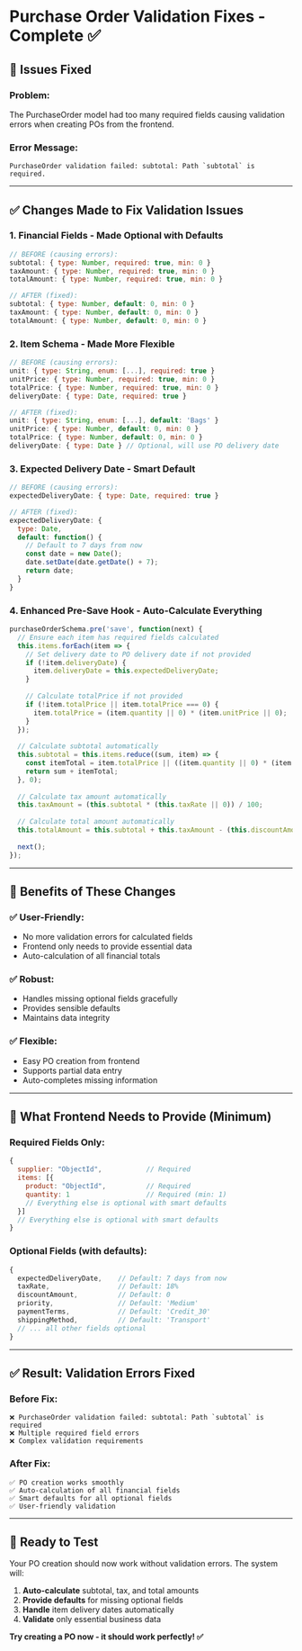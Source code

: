 # Purchase Order Validation Fixes - Complete ✅

## 🔧 **Issues Fixed**

### **Problem:**
The PurchaseOrder model had too many required fields causing validation errors when creating POs from the frontend.

### **Error Message:**
```
PurchaseOrder validation failed: subtotal: Path `subtotal` is required.
```

---

## ✅ **Changes Made to Fix Validation Issues**

### **1. Financial Fields - Made Optional with Defaults**
```javascript
// BEFORE (causing errors):
subtotal: { type: Number, required: true, min: 0 }
taxAmount: { type: Number, required: true, min: 0 }
totalAmount: { type: Number, required: true, min: 0 }

// AFTER (fixed):
subtotal: { type: Number, default: 0, min: 0 }
taxAmount: { type: Number, default: 0, min: 0 }
totalAmount: { type: Number, default: 0, min: 0 }
```

### **2. Item Schema - Made More Flexible**
```javascript
// BEFORE (causing errors):
unit: { type: String, enum: [...], required: true }
unitPrice: { type: Number, required: true, min: 0 }
totalPrice: { type: Number, required: true, min: 0 }
deliveryDate: { type: Date, required: true }

// AFTER (fixed):
unit: { type: String, enum: [...], default: 'Bags' }
unitPrice: { type: Number, default: 0, min: 0 }
totalPrice: { type: Number, default: 0, min: 0 }
deliveryDate: { type: Date } // Optional, will use PO delivery date
```

### **3. Expected Delivery Date - Smart Default**
```javascript
// BEFORE (causing errors):
expectedDeliveryDate: { type: Date, required: true }

// AFTER (fixed):
expectedDeliveryDate: {
  type: Date,
  default: function() {
    // Default to 7 days from now
    const date = new Date();
    date.setDate(date.getDate() + 7);
    return date;
  }
}
```

### **4. Enhanced Pre-Save Hook - Auto-Calculate Everything**
```javascript
purchaseOrderSchema.pre('save', function(next) {
  // Ensure each item has required fields calculated
  this.items.forEach(item => {
    // Set delivery date to PO delivery date if not provided
    if (!item.deliveryDate) {
      item.deliveryDate = this.expectedDeliveryDate;
    }
    
    // Calculate totalPrice if not provided
    if (!item.totalPrice || item.totalPrice === 0) {
      item.totalPrice = (item.quantity || 0) * (item.unitPrice || 0);
    }
  });
  
  // Calculate subtotal automatically
  this.subtotal = this.items.reduce((sum, item) => {
    const itemTotal = item.totalPrice || ((item.quantity || 0) * (item.unitPrice || 0));
    return sum + itemTotal;
  }, 0);
  
  // Calculate tax amount automatically
  this.taxAmount = (this.subtotal * (this.taxRate || 0)) / 100;
  
  // Calculate total amount automatically
  this.totalAmount = this.subtotal + this.taxAmount - (this.discountAmount || 0);
  
  next();
});
```

---

## 🎯 **Benefits of These Changes**

### **✅ User-Friendly:**
- No more validation errors for calculated fields
- Frontend only needs to provide essential data
- Auto-calculation of all financial totals

### **✅ Robust:**
- Handles missing optional fields gracefully
- Provides sensible defaults
- Maintains data integrity

### **✅ Flexible:**
- Easy PO creation from frontend
- Supports partial data entry
- Auto-completes missing information

---

## 📝 **What Frontend Needs to Provide (Minimum)**

### **Required Fields Only:**
```javascript
{
  supplier: "ObjectId",           // Required
  items: [{
    product: "ObjectId",          // Required  
    quantity: 1                   // Required (min: 1)
    // Everything else is optional with smart defaults
  }]
  // Everything else is optional with smart defaults
}
```

### **Optional Fields (with defaults):**
```javascript
{
  expectedDeliveryDate,    // Default: 7 days from now
  taxRate,                 // Default: 18%
  discountAmount,          // Default: 0
  priority,                // Default: 'Medium'
  paymentTerms,            // Default: 'Credit_30'
  shippingMethod,          // Default: 'Transport'
  // ... all other fields optional
}
```

---

## ✅ **Result: Validation Errors Fixed**

### **Before Fix:**
```
❌ PurchaseOrder validation failed: subtotal: Path `subtotal` is required
❌ Multiple required field errors
❌ Complex validation requirements
```

### **After Fix:**
```
✅ PO creation works smoothly
✅ Auto-calculation of all financial fields
✅ Smart defaults for all optional fields
✅ User-friendly validation
```

---

## 🚀 **Ready to Test**

Your PO creation should now work without validation errors. The system will:

1. **Auto-calculate** subtotal, tax, and total amounts
2. **Provide defaults** for missing optional fields
3. **Handle** item delivery dates automatically
4. **Validate** only essential business data

**Try creating a PO now - it should work perfectly! ✅**

